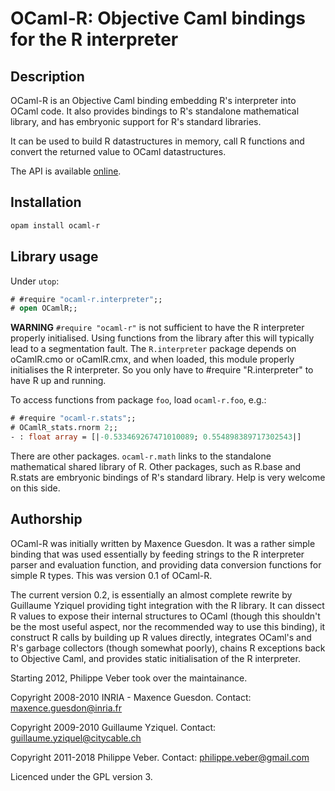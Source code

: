 # OCaml-R: Objective Caml bindings for the R interpreter

## Description

OCaml-R is an Objective Caml binding embedding R's interpreter into
OCaml code. It also provides bindings to R's standalone mathematical
library, and has embryonic support for R's standard libraries.

It can be used to build R datastructures in memory, call R functions
and convert the returned value to OCaml datastructures.

The API is available
[online](http://pveber.github.io/ocaml-r/api/_html/ocaml-r/index.html).

## Installation

```sh
opam install ocaml-r
```

## Library usage

Under `utop`:

```ocaml
# #require "ocaml-r.interpreter";;
# open OCamlR;;
```

**WARNING** `#require "ocaml-r"` is not sufficient to have the R
interpreter properly initialised. Using functions from the library
after this will typically lead to a segmentation fault. The
`R.interpreter` package depends on oCamlR.cmo or oCamlR.cmx, and when
loaded, this module properly initialises the R interpreter. So you
only have to #require "R.interpreter" to have R up and running.

To access functions from package `foo`, load `ocaml-r.foo`, e.g.:
```ocaml
# #require "ocaml-r.stats";;
# OCamlR_stats.rnorm 2;;
- : float array = [|-0.533469267471010089; 0.554898389717302543|]
```

There are other packages. `ocaml-r.math` links to the standalone
mathematical shared library of R. Other packages, such as R.base and
R.stats are embryonic bindings of R's standard library. Help is very
welcome on this side.



Authorship
----------

OCaml-R was initially written by Maxence Guesdon. It was a rather
simple binding that was used essentially by feeding strings to the R
interpreter parser and evaluation function, and providing data
conversion functions for simple R types. This was version 0.1 of
OCaml-R.

The current version 0.2, is essentially an almost complete rewrite
by Guillaume Yziquel providing tight integration with the R library.
It can dissect R values to expose their internal structures to OCaml
(though this shouldn't be the most useful aspect, nor the recommended
way to use this binding), it construct R calls by building up R values
directly, integrates OCaml's and R's garbage collectors (though somewhat
poorly), chains R exceptions back to Objective Caml, and provides static
initialisation of the R interpreter.

Starting 2012, Philippe Veber took over the maintainance.


Copyright 2008-2010 INRIA - Maxence Guesdon.
Contact: maxence.guesdon@inria.fr

Copyright 2009-2010 Guillaume Yziquel.
Contact: guillaume.yziquel@citycable.ch

Copyright 2011-2018 Philippe Veber.
Contact: philippe.veber@gmail.com

Licenced under the GPL version 3.
